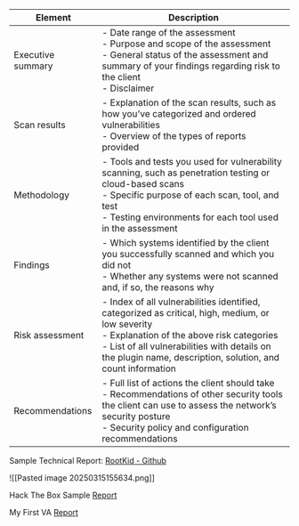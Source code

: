 
| **Element**       | **Description**                                                                                                                                                                                                                                                  |
| ----------------- | ---------------------------------------------------------------------------------------------------------------------------------------------------------------------------------------------------------------------------------------------------------------- |
| Executive summary | - Date range of the assessment  <br>- Purpose and scope of the assessment <br>- General status of the assessment and summary of your findings regarding risk to the client <br>- Disclaimer                                                                      |
| Scan results      | - Explanation of the scan results, such as how you’ve categorized and ordered vulnerabilities <br>- Overview of the types of reports provided                                                                                                                    |
| Methodology       | - Tools and tests you used for vulnerability scanning, such as penetration testing or cloud-based scans <br>- Specific purpose of each scan, tool, and test <br>- Testing environments for each tool used in the assessment                                      |
| Findings          | - Which systems identified by the client you successfully scanned and which you did not <br>- Whether any systems were not scanned and, if so, the reasons why                                                                                                   |
| Risk assessment   | - Index of all vulnerabilities identified, categorized as critical, high, medium, or low severity <br>- Explanation of the above risk categories <br>- List of all vulnerabilities with details on the plugin name, description, solution, and count information |
| Recommendations   | - Full list of actions the client should take <br>- Recommendations of other security tools the client can use to assess the network’s security posture <br>- Security policy and configuration recommendations                                                  |
Sample Technical Report: [RootKid - Github](https://github.com/im-rootkid/Vulnerability-Report-Template/blob/main/Sample%20Technical%20Report.md?source=post_page-----ce4e710960b6---------------------------------------)

![[Pasted image 20250315155634.png]]

Hack The Box Sample [Report](https://www.hackthebox.com/storage/press/samplereport/sample-penetration-testing-report-template.pdf)

My First VA [Report](https://docs.google.com/document/d/1_hQUo85TJ3kDUzvUlir_k5F3DYWluAyD5xzzb1XkY1M/edit?tab=t.0#heading=h.hrmszahns5lg)

